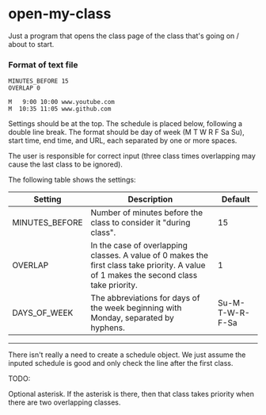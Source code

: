 # open-my-class

Just a program that opens the class page of the class that's going on / about to start.

### Format of text file

```
MINUTES_BEFORE 15
OVERLAP 0

M   9:00 10:00 www.youtube.com
M  10:35 11:05 www.github.com
```

Settings should be at the top. The schedule is placed below, following a double line break. The format should be day of week (M T W R F Sa Su), start time, end time, and URL, each separated by one or more spaces.

The user is responsible for correct input (three class times overlapping may cause the last class to be ignored).

The following table shows the settings:

| Setting | Description | Default |
| ------------- | ------------- | ------------- |
| MINUTES_BEFORE | Number of minutes before the class to consider it "during class". | 15 |
| OVERLAP | In the case of overlapping classes. A value of 0 makes the first class take priority. A value of 1 makes the second class take priority. | 1 |
| DAYS_OF_WEEK | The abbreviations for days of the week beginning with Monday, separated by hyphens. | Su-M-T-W-R-F-Sa |

------------------------------

There isn't really a need to create a schedule object. We just assume the inputed schedule is good and only check the line after the first class.

TODO:

Optional asterisk. If the asterisk is there, then that class takes priority when there are two overlapping classes.

